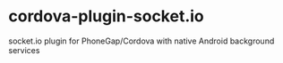 # cordova-plugin-socket.io
socket.io plugin for PhoneGap/Cordova with native Android background services
